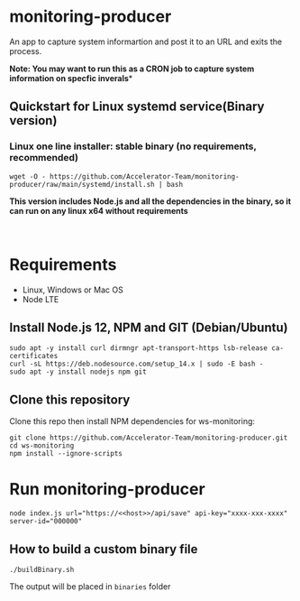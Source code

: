     
# monitoring-producer

An app to capture system informartion and post it to an URL and exits the process.

**Note: You may want to run this as a CRON job to capture system information on specfic inverals***


## Quickstart for Linux systemd service(Binary version)
### Linux one line installer: stable binary (no requirements, recommended)

    wget -O - https://github.com/Accelerator-Team/monitoring-producer/raw/main/systemd/install.sh | bash


**This version includes Node.js and all the dependencies in the binary, so it can run on any linux x64 without requirements**

&nbsp;
&nbsp;

# Requirements
- Linux, Windows or Mac OS
- Node LTE 

## Install Node.js 12, NPM and GIT (Debian/Ubuntu)

    sudo apt -y install curl dirmngr apt-transport-https lsb-release ca-certificates
    curl -sL https://deb.nodesource.com/setup_14.x | sudo -E bash -
    sudo apt -y install nodejs npm git

## Clone this repository
Clone this repo then install NPM dependencies for ws-monitoring:

    git clone https://github.com/Accelerator-Team/monitoring-producer.git
    cd ws-monitoring
    npm install --ignore-scripts

# Run monitoring-producer
    node index.js url="https://<<host>>/api/save" api-key="xxxx-xxx-xxxx" server-id="000000"

## How to build a custom binary file

    ./buildBinary.sh

The output will be placed in `binaries` folder

